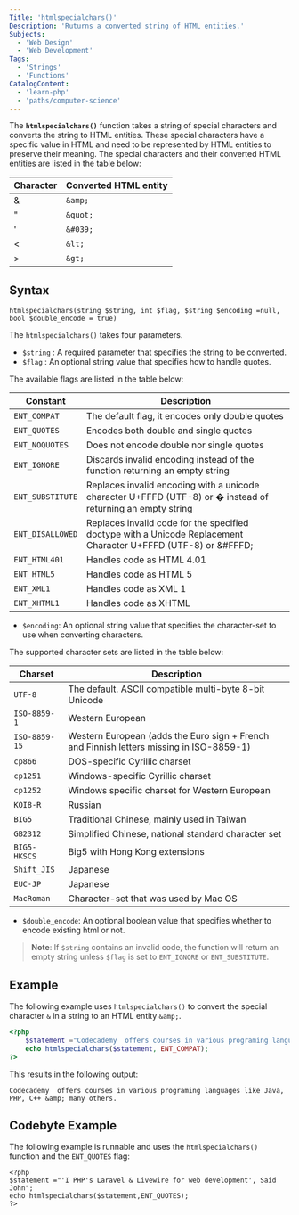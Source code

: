 ```yaml
---
Title: 'htmlspecialchars()'
Description: 'Ruturns a converted string of HTML entities.'
Subjects:
  - 'Web Design'
  - 'Web Development'
Tags:
  - 'Strings'
  - 'Functions'
CatalogContent: 
  - 'learn-php'
  - 'paths/computer-science'
---
```


The **`htmlspecialchars()`** function takes a string of special characters and converts the string to HTML entities. These special characters have a specific value in HTML and need to be represented by HTML entities to preserve their meaning. The special characters and their converted HTML entities are listed in the table below:

| Character | Converted HTML entity |
|-----------|-----------------------|
|&          | `&amp;`               |                       
|"          | `&quot;`              |         
|'          | `&#039;`              |
|<          | `&lt;`                |
|>          | `&gt;`                |

## Syntax

```pseudo
htmlspecialchars(string $string, int $flag, $string $encoding =null, bool $double_encode = true)
```

The `htmlspecialchars()` takes four parameters.

- `$string` : A required parameter that specifies the string to be converted.
- `$flag` : An optional string value that specifies how to handle quotes.

The available flags are listed in the table below:

| Constant       | Description                                                                                                          |
|----------------|----------------------------------------------------------------------------------------------------------------------|
|`ENT_COMPAT`    | The default flag, it encodes only double quotes                                                                     |
|`ENT_QUOTES`    | Encodes both double and single quotes                                                                                |
|`ENT_NOQUOTES`  | Does not encode double nor single quotes                                                                             |
|`ENT_IGNORE`    | Discards invalid encoding instead of the function returning an empty string                                          |
|`ENT_SUBSTITUTE`| Replaces invalid encoding with a unicode character  U+FFFD (UTF-8) or &#xFFFD; instead of returning an empty string  |
|`ENT_DISALLOWED`| Replaces invalid code for the specified doctype with a Unicode Replacement Character U+FFFD (UTF-8) or &#FFFD;       |
|`ENT_HTML401`   | Handles code as HTML 4.01                                                                                            |
|`ENT_HTML5`     | Handles code as HTML 5                                                                                               |
|`ENT_XML1`      | Handles code as XML 1                                                                                                |
|`ENT_XHTML1`    | Handles code as XHTML                                                                                                |

- `$encoding`: An optional string value that specifies the character-set to use when converting characters. 

The supported character sets are listed in the table below:

| Charset     | Description                                                                             |
|-------------|-----------------------------------------------------------------------------------------|
|`UTF-8`      | The default. ASCII compatible multi-byte 8-bit Unicode                                  |
|`ISO-8859-1` | Western European                                                                        |
|`ISO-8859-15`| Western European (adds the Euro sign + French and Finnish letters missing in ISO-8859-1)|
|`cp866`      | DOS-specific Cyrillic charset                                                           |
|`cp1251`     | Windows-specific Cyrillic charset                                                      |
|`cp1252`     | Windows specific charset for Western European                                          |
|`KOI8-R`     | Russian                                                                                |
|`BIG5`       | Traditional Chinese, mainly used in Taiwan                                              |
|`GB2312`     | Simplified Chinese, national standard character set                                     |
|`BIG5-HKSCS` | Big5 with Hong Kong extensions                                                          |
|`Shift_JIS`  | Japanese                                                                                |
|`EUC-JP`     | Japanese                                                                                |
|`MacRoman`   | Character-set that was used by Mac OS                                                   |

- `$double_encode`:  An optional boolean value that specifies whether to encode existing html or not. 

> **Note**: If `$string` contains an invalid code, the function will return an empty string unless `$flag` is set to `ENT_IGNORE` or `ENT_SUBSTITUTE`.

## Example

The following example uses `htmlspecialchars()` to convert the special character `&` in a string  to an HTML entity `&amp;`.

```php
<?php
    $statement ="Codecademy  offers courses in various programing languages like Java, PHP, C++ & many others.";
    echo htmlspecialchars($statement, ENT_COMPAT);
?>
```

This results in the following output:

```shell
Codecademy  offers courses in various programing languages like Java, PHP, C++ &amp; many others.
```

## Codebyte Example

The following example is runnable and uses the `htmlspecialchars()` function and the `ENT_QUOTES` flag:

```codebyte/php
<?php
$statement ="'I PHP's Laravel & Livewire for web development', Said John";
echo htmlspecialchars($statement,ENT_QUOTES);
?>
```